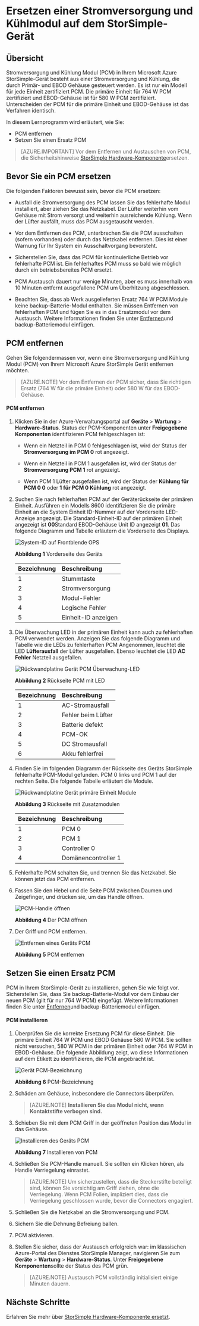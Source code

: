 <properties 
   pageTitle="Ersetzen einer PCM auf Ihrem Gerät StorSimple | Microsoft Azure"
   description="Erläutert das Entfernen und Ersetzen der Stromversorgung und Kühlung Modul (PCM) auf dem StorSimple-Gerät"
   services="storsimple"
   documentationCenter=""
   authors="alkohli"
   manager="carmonm"
   editor="" />
<tags 
   ms.service="storsimple"
   ms.devlang="NA"
   ms.topic="article"
   ms.tgt_pltfrm="NA"
   ms.workload="TBD"
   ms.date="08/18/2016"
   ms.author="alkohli" />

# <a name="replace-a-power-and-cooling-module-on-your-storsimple-device"></a>Ersetzen einer Stromversorgung und Kühlmodul auf dem StorSimple-Gerät

## <a name="overview"></a>Übersicht

Stromversorgung und Kühlung Modul (PCM) in Ihrem Microsoft Azure StorSimple-Gerät besteht aus einer Stromversorgung und Kühlung, die durch Primär- und EBOD Gehäuse gesteuert werden. Es ist nur ein Modell für jede Einheit zertifiziert PCM. Die primäre Einheit für 764 W PCM zertifiziert und EBOD-Gehäuse ist für 580 W PCM zertifiziert. Unterscheiden der PCM für die primäre Einheit und EBOD-Gehäuse ist das Verfahren identisch.

In diesem Lernprogramm wird erläutert, wie Sie:

- PCM entfernen
- Setzen Sie einen Ersatz PCM

>[AZURE.IMPORTANT] Vor dem Entfernen und Austauschen von PCM, die Sicherheitshinweise [StorSimple Hardware-Komponente](storsimple-hardware-component-replacement.md)ersetzen.

## <a name="before-you-replace-a-pcm"></a>Bevor Sie ein PCM ersetzen

Die folgenden Faktoren bewusst sein, bevor die PCM ersetzen:

- Ausfall die Stromversorgung des PCM lassen Sie das fehlerhafte Modul installiert, aber ziehen Sie das Netzkabel. Der Lüfter weiterhin vom Gehäuse mit Strom versorgt und weiterhin ausreichende Kühlung. Wenn der Lüfter ausfällt, muss das PCM ausgetauscht werden.

- Vor dem Entfernen des PCM, unterbrechen Sie die PCM ausschalten (sofern vorhanden) oder durch das Netzkabel entfernen. Dies ist einer Warnung für Ihr System ein Ausschaltvorgang bevorsteht.

- Sicherstellen Sie, dass das PCM für kontinuierliche Betrieb vor fehlerhafte PCM ist. Ein fehlerhaftes PCM muss so bald wie möglich durch ein betriebsbereites PCM ersetzt.

- PCM Austausch dauert nur wenige Minuten, aber es muss innerhalb von 10 Minuten entfernt ausgefallene PCM um Überhitzung abgeschlossen.

- Beachten Sie, dass ab Werk ausgelieferten Ersatz 764 W PCM Module keine backup-Batterie-Modul enthalten. Sie müssen Entfernen von fehlerhaften PCM und fügen Sie es in das Ersatzmodul vor dem Austausch. Weitere Informationen finden Sie unter [Entfernen](storsimple-battery-replacement.md)und backup-Batteriemodul einfügen.


## <a name="remove-a-pcm"></a>PCM entfernen

Gehen Sie folgendermassen vor, wenn eine Stromversorgung und Kühlung Modul (PCM) von Ihrem Microsoft Azure StorSimple Gerät entfernen möchten.

>[AZURE.NOTE] Vor dem Entfernen der PCM sicher, dass Sie richtigen Ersatz (764 W für die primäre Einheit) oder 580 W für das EBOD-Gehäuse.

#### <a name="to-remove-a-pcm"></a>PCM entfernen

1. Klicken Sie in der Azure-Verwaltungsportal auf **Geräte** > **Wartung** > **Hardware-Status**. Status der PCM-Komponenten unter **Freigegebene Komponenten** identifizieren PCM fehlgeschlagen ist:

     - Wenn ein Netzteil in PCM 0 fehlgeschlagen ist, wird der Status der **Stromversorgung im PCM 0** rot angezeigt.

     - Wenn ein Netzteil in PCM 1 ausgefallen ist, wird der Status der **Stromversorgung PCM 1** rot angezeigt.

     - Wenn PCM 1 Lüfter ausgefallen ist, wird der Status der **Kühlung für PCM 0 0** oder **1 für PCM 0 Kühlung** rot angezeigt.

2. Suchen Sie nach fehlerhaften PCM auf der Geräterückseite der primären Einheit. Ausführen ein Modells 8600 identifizieren Sie die primäre Einheit an die System Einheit ID-Nummer auf der Vorderseite LED-Anzeige angezeigt. Die Standard-Einheit-ID auf der primären Einheit angezeigt ist **00**Standard EBOD-Gehäuse Unit ID angezeigt **01**. Das folgende Diagramm und Tabelle erläutern die Vorderseite des Displays.

    ![System-ID auf Frontblende OPS](./media/storsimple-power-cooling-module-replacement/IC740991.png)

     **Abbildung 1** Vorderseite des Geräts  

  	|Bezeichnung|Beschreibung|
  	|:---|:-----------|
  	|1|Stummtaste|
  	|2|Stromversorgung|
  	|3|Modul-Fehler|
  	|4|Logische Fehler|
  	|5|Einheit-ID anzeigen|

3. Die Überwachung LED in der primären Einheit kann auch zu fehlerhaften PCM verwendet werden. Anzeigen Sie das folgende Diagramm und Tabelle wie die LEDs zu fehlerhaften PCM Angenommen, leuchtet die LED **Lüfterausfall** der Lüfter ausgefallen. Ebenso leuchtet die LED **AC Fehler** Netzteil ausgefallen. 

    ![Rückwandplatine Gerät PCM Überwachung-LED](./media/storsimple-power-cooling-module-replacement/IC740992.png)

     **Abbildung 2** Rückseite PCM mit LED

  	|Bezeichnung|Beschreibung|
  	|:---|:-----------|
  	|1|AC-Stromausfall|
  	|2|Fehler beim Lüfter|
  	|3|Batterie defekt|
  	|4|PCM-OK|
  	|5|DC Stromausfall|
  	|6|Akku fehlerfrei|

4. Finden Sie im folgenden Diagramm der Rückseite des Geräts StorSimple fehlerhafte PCM-Modul gefunden. PCM 0 links und PCM 1 auf der rechten Seite. Die folgende Tabelle erläutert die Module.

     ![Rückwandplatine Gerät primäre Einheit Module](./media/storsimple-power-cooling-module-replacement/IC740994.png)

     **Abbildung 3** Rückseite mit Zusatzmodulen 

  	|Bezeichnung|Beschreibung|
  	|:---|:-----------|
  	|1|PCM 0|
  	|2|PCM 1|
  	|3|Controller 0|
  	|4|Domänencontroller 1|

5. Fehlerhafte PCM schalten Sie, und trennen Sie das Netzkabel. Sie können jetzt das PCM entfernen.

6. Fassen Sie den Hebel und die Seite PCM zwischen Daumen und Zeigefinger, und drücken sie, um das Handle öffnen.

    ![PCM-Handle öffnen](./media/storsimple-power-cooling-module-replacement/IC740995.png)

    **Abbildung 4** Der PCM öffnen

7. Der Griff und PCM entfernen.

    ![Entfernen eines Geräts PCM](./media/storsimple-power-cooling-module-replacement/IC740996.png)

    **Abbildung 5** PCM entfernen

## <a name="install-a-replacement-pcm"></a>Setzen Sie einen Ersatz PCM

PCM in Ihrem StorSimple-Gerät zu installieren, gehen Sie wie folgt vor. Sicherstellen Sie, dass Sie backup-Batterie-Modul vor dem Einbau der neuen PCM (gilt für nur 764 W PCM) eingefügt. Weitere Informationen finden Sie unter [Entfernen](storsimple-battery-replacement.md)und backup-Batteriemodul einfügen.

#### <a name="to-install-a-pcm"></a>PCM installieren

1. Überprüfen Sie die korrekte Ersetzung PCM für diese Einheit. Die primäre Einheit 764 W PCM und EBOD Gehäuse 580 W PCM. Sie sollten nicht versuchen, 580 W PCM in der primären Einheit oder 764 W PCM in EBOD-Gehäuse. Die folgende Abbildung zeigt, wo diese Informationen auf dem Etikett zu identifizieren, die PCM angebracht ist.

    ![Gerät PCM-Bezeichnung](./media/storsimple-power-cooling-module-replacement/IC740973.png)

    **Abbildung 6** PCM-Bezeichnung

2. Schäden am Gehäuse, insbesondere die Connectors überprüfen. 
                                        
    >[AZURE.NOTE] **Installieren Sie das Modul nicht, wenn Kontaktstifte verbogen sind.**

3. Schieben Sie mit dem PCM Griff in der geöffneten Position das Modul in das Gehäuse.

    ![Installieren des Geräts PCM](./media/storsimple-power-cooling-module-replacement/IC740975.png)

    **Abbildung 7** Installieren von PCM

4. Schließen Sie PCM-Handle manuell. Sie sollten ein Klicken hören, als Handle Verriegelung einrastet. 
                                        
    >[AZURE.NOTE] Um sicherzustellen, dass die Steckerstifte beteiligt sind, können Sie vorsichtig am Griff ziehen, ohne die Verriegelung. Wenn PCM Folien, impliziert dies, dass die Verriegelung geschlossen wurde, bevor die Connectors engagiert.

5. Schließen Sie die Netzkabel an die Stromversorgung und PCM.

6. Sichern Sie die Dehnung Befreiung ballen. 

7. PCM aktivieren.

8. Stellen Sie sicher, dass der Austausch erfolgreich war: im klassischen Azure-Portal des Dienstes StorSimple Manager, navigieren Sie zum **Geräte** > **Wartung** > **Hardware-Status**. Unter **Freigegebene Komponenten**sollte der Status des PCM grün. 
                                        
    >[AZURE.NOTE] Austausch PCM vollständig initialisiert einige Minuten dauern.

## <a name="next-steps"></a>Nächste Schritte

Erfahren Sie mehr über [StorSimple Hardware-Komponente ersetzt](storsimple-hardware-component-replacement.md).
